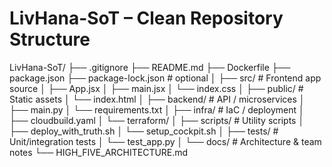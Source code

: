 # LivHana-SoT – Clean Repository Structure

LivHana-SoT/
├── .gitignore
├── README.md
├── Dockerfile
├── package.json
├── package-lock.json  # optional
│
├── src/               # Frontend app source
│   ├── App.jsx
│   ├── main.jsx
│   └── index.css
│
├── public/            # Static assets
│   └── index.html
│
├── backend/           # API / microservices
│   ├── main.py
│   └── requirements.txt
│
├── infra/             # IaC / deployment
│   ├── cloudbuild.yaml
│   └── terraform/
│
├── scripts/           # Utility scripts
│   ├── deploy_with_truth.sh
│   └── setup_cockpit.sh
│
├── tests/             # Unit/integration tests
│   └── test_app.py
│
└── docs/              # Architecture & team notes
    └── HIGH_FIVE_ARCHITECTURE.md
